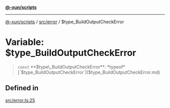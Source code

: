 [**@-xun/scripts**](../../../README.md)

***

[@-xun/scripts](../../../README.md) / [src/error](../README.md) / $type\_BuildOutputCheckError

# Variable: $type\_BuildOutputCheckError

> `const` **$type\_BuildOutputCheckError**: *typeof* [`$type_BuildOutputCheckError`]($type_BuildOutputCheckError.md)

## Defined in

[src/error.ts:25](https://github.com/Xunnamius/xscripts/blob/28c221bb8a859e69003ba2447e3f5763dc92a0ec/src/error.ts#L25)
